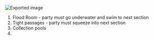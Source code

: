 ![Exported image](Exported%20image%2020240725171630-0.octet-stream)
     
1. Flood Room - party must go underwater and swim to next section
2. Tight passages - party must squeeze into next section
3. Collection pools
4.